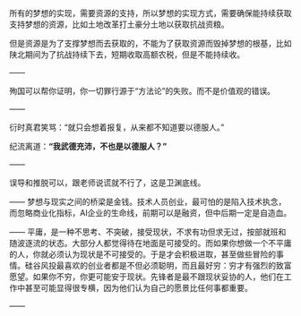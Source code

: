 所有的梦想的实现，需要资源的支持，所以梦想的实现方式，需要确保能持续获取支持梦想的资源，比如土地改革打土豪分土地以获取抗战资粮。

但是资源是为了支撑梦想而去获取的，不能为了获取资源而毁掉梦想的根基，比如陕北期间为了抗战持续下去，短期收取高额农税，但是不能持续收。

——

殉国可以帮你证明，你一切罪行源于“方法论”的失败。而不是价值观的错误。

——

衍时真君笑骂：“就只会想着报复，从来都不知道要以德服人。”

纪流离道：**“我武德充沛，不也是以德服人？”**

——

误导和推脱可以，跟老师说谎就不行了，这是卫渊底线。

——
梦想与现实之间的桥梁是金钱。技术人员创业，最可怕的是陷入技术执念，而忽略商业化指标，AI企业的生命线，前期可以是融资，但中后期一定是自造血。

——
平庸，是一种不思考、不突破，接受现状，不求有功但求无过，按部就班和随波逐流的状态。大部分人都觉得待在地面是可接受的。而如果你想做一个不平庸的人，你就必须认为现状是不可接受的。于是才会积极进取，甚至做些冒险的事情。硅谷风投最喜欢的创业者都是不但必须聪明，而且最好穷：穷才有强烈的致富愿望。如果你不穷，你更可能安于现状。先锋者是最不跟现状妥协的人，他们在工作中甚至可能显得很专横，因为他们认为自己的愿景比任何事都重要。

——

